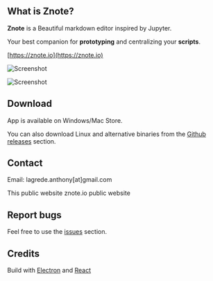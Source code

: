 ## What is Znote?
**Znote** is a Beautiful markdown editor inspired by Jupyter.

Your best companion for **prototyping** and centralizing your **scripts**.


[https://znote.io](https://znote.io)

![Screenshot](https://github.com/alagrede/znote-app/blob/master/screenshot-github1.png)

![Screenshot](https://github.com/alagrede/znote-app/blob/master/screenshot-github2.png)


## Download
App is available on Windows/Mac Store.

You can also download Linux and alternative binaries from the [Github releases](https://github.com/alagrede/znote-app/releases) section.

## Contact
Email: lagrede.anthony[at]gmail.com

This public website
znote.io public website

## Report bugs
Feel free to use the [issues](https://github.com/alagrede/znote-app/issues) section.

## Credits
Build with [Electron](electronjs.org) and [React](https://fr.reactjs.org/)
